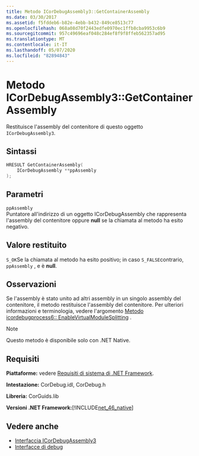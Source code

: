 ```yaml
---
title: Metodo ICorDebugAssembly3::GetContainerAssembly
ms.date: 03/30/2017
ms.assetid: f5fddeb6-b82e-4ebb-b432-849ce8513c77
ms.openlocfilehash: 068a08d70f2443edfe0970ec1ffb8cba9953c6b9
ms.sourcegitcommit: 957c49696eaf048c284ef8f9f8ffeb562357ad95
ms.translationtype: MT
ms.contentlocale: it-IT
ms.lasthandoff: 05/07/2020
ms.locfileid: "82894843"
---
```

# <a name="icordebugassembly3getcontainerassembly-method"></a>Metodo ICorDebugAssembly3::GetContainerAssembly
Restituisce l'assembly del contenitore di questo oggetto `ICorDebugAssembly3`.  
  
## <a name="syntax"></a>Sintassi  
  
```cpp  
HRESULT GetContainerAssembly(  
    ICorDebugAssembly **ppAssembly  
);  
```  
  
## <a name="parameters"></a>Parametri  
 `ppAssembly`  
 Puntatore all'indirizzo di un oggetto ICorDebugAssembly che rappresenta l'assembly del contenitore oppure **null** se la chiamata al metodo ha esito negativo.  
  
## <a name="return-value"></a>Valore restituito  
 `S_OK`Se la chiamata al metodo ha esito positivo; in caso `S_FALSE`contrario, `ppAssembly` , e è **null**.  
  
## <a name="remarks"></a>Osservazioni  
 Se l'assembly è stato unito ad altri assembly in un singolo assembly del contenitore, il metodo restituisce l'assembly del contenitore. Per ulteriori informazioni e terminologia, vedere l'argomento [Metodo icordebugprocess6:: EnableVirtualModuleSplitting](icordebugprocess6-enablevirtualmodulesplitting-method.md) .  
  
> [!NOTE]
> Questo metodo è disponibile solo con .NET Native.  
  
## <a name="requirements"></a>Requisiti  
 **Piattaforme:** vedere [Requisiti di sistema di .NET Framework](../../get-started/system-requirements.md).  
  
 **Intestazione:** CorDebug.idl, CorDebug.h  
  
 **Libreria:** CorGuids.lib  
  
 **Versioni .NET Framework:**[!INCLUDE[net_46_native](../../../../includes/net-46-native-md.md)]  
  
## <a name="see-also"></a>Vedere anche

- [Interfaccia ICorDebugAssembly3](icordebugassembly3-interface.md)
- [Interfacce di debug](debugging-interfaces.md)
